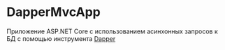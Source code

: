 # DapperMvcApp 
Приложение ASP.NET Core с использованием асинхонных запросов к БД с помощью инструмента [Dapper](https://dapper-tutorial.net/dapper "Dapper Tutorial")

